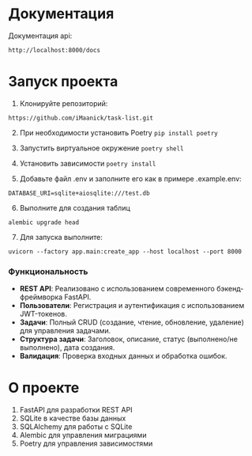 # Документация
Документация api:


```
http://localhost:8000/docs
```

# Запуск проекта

1. Клонируйте репозиторий:

```
https://github.com/iMaanick/task-list.git
```

2. При необходимости установить Poetry ```pip install poetry```

3. Запустить виртуальное окружение ```poetry shell```

4. Установить зависимости ```poetry install```


5. Добавьте файл .env и заполните его как в примере .example.env:

```
DATABASE_URI=sqlite+aiosqlite:///test.db
```
6. Выполните для создания таблиц

```
alembic upgrade head 
```
7. Для запуска выполните:
```
uvicorn --factory app.main:create_app --host localhost --port 8000
```


### Функциональность

- **REST API**: Реализовано с использованием современного бэкенд-фреймворка FastAPI.
- **Пользователи**: Регистрация и аутентификация с использованием JWT-токенов.
- **Задачи**: Полный CRUD (создание, чтение, обновление, удаление) для управления задачами.
- **Структура задачи**: Заголовок, описание, статус (выполнено/не выполнено), дата создания.
- **Валидация**: Проверка входных данных и обработка ошибок.




# О проекте
1. FastAPI для разработки REST API
2. SQLite в качестве базы данных
3. SQLAlchemy для работы с SQLite
4. Alembic для управления миграциями
5. Poetry для управления зависимостями